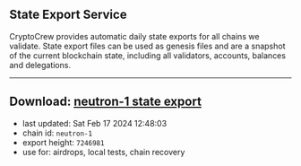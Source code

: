 ## State Export Service
CryptoCrew provides automatic daily state exports for all chains we validate. State export files can be used as genesis files and are a snapshot of the current blockchain state, including all validators, accounts, balances and delegations.

---
**Download: [neutron-1 state export](https://dl-eu2.ccvalidators.com/SERVICE/neutron/neutron-1_export_7246981.json)**
---

- last updated: Sat Feb 17 2024 12:48:03
- chain id: `neutron-1`
- export height: `7246981`
- use for: airdrops, local tests, chain recovery
